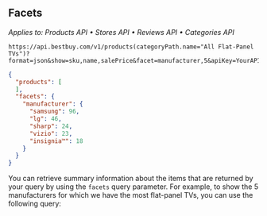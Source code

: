 ## Facets

*Applies to: Products API &#8226; Stores API &#8226; Reviews API &#8226; Categories API*

```text
https://api.bestbuy.com/v1/products(categoryPath.name="All Flat-Panel TVs")?format=json&show=sku,name,salePrice&facet=manufacturer,5&apiKey=YourAPIKey
```

```json
{
  "products": [
  ],
  "facets": {
    "manufacturer": {
      "samsung": 96,
      "lg": 46,
      "sharp": 24,
      "vizio": 23,
      "insignia™": 18
    }
  }
}
```

You can retrieve summary information about the items that are returned by your query by using the `facets` query parameter. For example, to show the 5 manufacturers for which we have the most flat-panel TVs, you can use the following query: